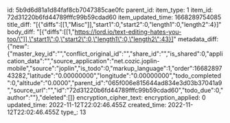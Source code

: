 id: 5b9d6d81a1d84faf8cb7047385cae0fc
parent_id: 
item_type: 1
item_id: 72d31220b6fd44789fffc99b59cdad60
item_updated_time: 1668289754085
title_diff: "[{\"diffs\":[[1,\"Misc\"]],\"start1\":0,\"start2\":0,\"length1\":0,\"length2\":4}]"
body_diff: "[{\"diffs\":[[1,\"https://lord.io/text-editing-hates-you-too/\"]],\"start1\":0,\"start2\":0,\"length1\":0,\"length2\":43}]"
metadata_diff: {"new":{"master_key_id":"","conflict_original_id":"","share_id":"","is_shared":0,"application_data":"","source_application":"net.cozic.joplin-mobile","source":"joplin","is_todo":0,"markup_language":1,"order":1668289743282,"latitude":"0.00000000","longitude":"0.00000000","todo_completed":0,"altitude":"0.0000","parent_id":"065f006e815644ad834e3d03b37041a9","source_url":"","id":"72d31220b6fd44789fffc99b59cdad60","todo_due":0,"author":""},"deleted":[]}
encryption_cipher_text: 
encryption_applied: 0
updated_time: 2022-11-12T22:02:46.455Z
created_time: 2022-11-12T22:02:46.455Z
type_: 13